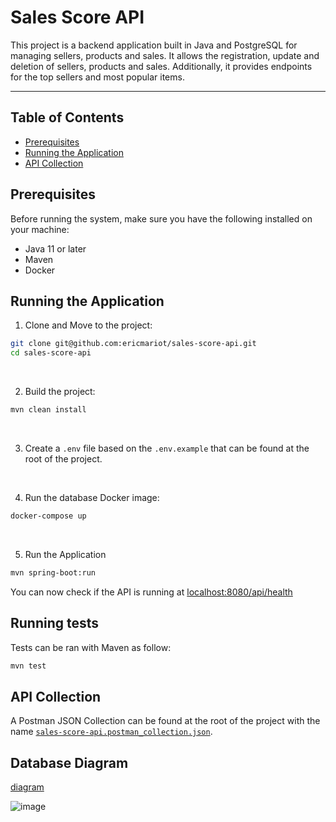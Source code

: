 # Sales Score API

This project is a backend application built in Java and PostgreSQL for managing sellers, products and sales. It allows the registration, update and deletion of sellers, products and sales.
Additionally, it provides endpoints for the top sellers and most popular items.

---

## Table of Contents
- [Prerequisites](#prerequisites)
- [Running the Application](#running-the-application)
- [API Collection](#api-collection)

## Prerequisites

Before running the system, make sure you have the following installed on your machine:
- Java 11 or later
- Maven
- Docker

## Running the Application

1. Clone and Move to the project:
```bash
git clone git@github.com:ericmariot/sales-score-api.git
cd sales-score-api
```

<br>

2. Build the project:
```bash
mvn clean install
```

<br>

3. Create a `.env` file based on the `.env.example` that can be found at the root of the project.

<br>

4. Run the database Docker image:
```bash
docker-compose up
```

<br>

5. Run the Application
```bash
mvn spring-boot:run
```

You can now check if the API is running at [localhost:8080/api/health](http://localhost:8080/api/health)

## Running tests

Tests can be ran with Maven as follow:
```bash
mvn test
```

## API Collection

A Postman JSON Collection can be found at the root of the project with the name [`sales-score-api.postman_collection.json`](https://github.com/ericmariot/sales-score-api/blob/main/sales-score-api.postman_collection.json).


## Database Diagram

[diagram](https://dbdiagram.io/d/65249618ffbf5169f05ab90f)

![image](https://github.com/user-attachments/assets/93e609d6-e37c-40af-a607-941f62a845f1)
